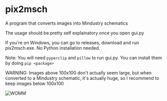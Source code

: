 # pix2msch
A program that converts images into Mindustry schematics

The usage should be pretty self explainatory once you open gui.py

If you're on Windows, you can go to releases, download and run pix2msch.exe. No Python installation needed.

Note: You will need `pyperclip` and `pillow` to run gui.py. You can install them by doing `pip <package>`

WARNING: Images above 100x100 don't actually seem large, but when converted to a Mindustry schematic, it's actually huge, so I recommend to keep images below 100x100

  ![WOMM](https://cdn.discordapp.com/attachments/676843444274069504/677566642888376320/WOMM.png)
